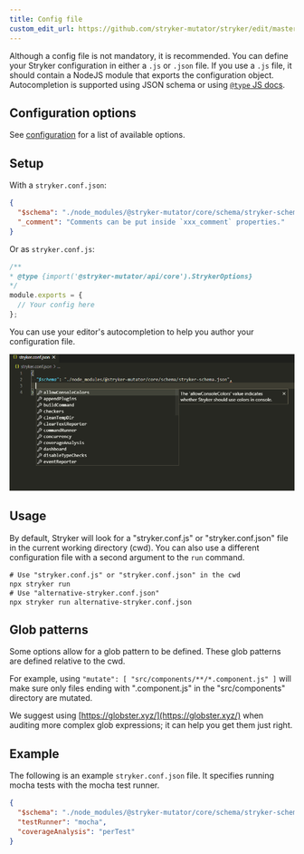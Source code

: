 ```yaml
---
title: Config file
custom_edit_url: https://github.com/stryker-mutator/stryker/edit/master/docs/config-file.md
---
```


Although a config file is not mandatory, it is recommended. You can define your Stryker configuration in either a `.js` or `.json` file. If you use a `.js` file, it should contain a NodeJS module that exports the configuration object. Autocompletion is supported using JSON schema or using [`@type` JS docs](https://jsdoc.app/).

## Configuration options

See [configuration](./configuration/core.md) for a list of available options.

## Setup

With a `stryker.conf.json`:

```json
{
  "$schema": "./node_modules/@stryker-mutator/core/schema/stryker-schema.json",
  "_comment": "Comments can be put inside `xxx_comment` properties."
}
```

Or as `stryker.conf.js`:

```js
/**
* @type {import('@stryker-mutator/api/core').StrykerOptions}
*/
module.exports = {
  // Your config here
};
```

You can use your editor's autocompletion to help you author your configuration file.

![config file autocompletion](./images/config-file-autocompletion.gif)

## Usage

By default, Stryker will look for a "stryker.conf.js" or "stryker.conf.json" file in the current working directory (cwd). You can also use a different configuration file with a second argument to the `run` command.

```shell
# Use "stryker.conf.js" or "stryker.conf.json" in the cwd
npx stryker run
# Use "alternative-stryker.conf.json"
npx stryker run alternative-stryker.conf.json
```

## Glob patterns

Some options allow for a glob pattern to be defined. These glob patterns are defined relative to the cwd. 

For example, using `"mutate": [ "src/components/**/*.component.js" ]` will make sure only files ending with ".component.js" in the "src/components" directory are mutated.

We suggest using [https://globster.xyz/](https://globster.xyz/) when auditing more complex glob expressions; it can help you get them just right.

## Example

The following is an example `stryker.conf.json` file. It specifies running mocha tests with the mocha test runner.

```json
{
  "$schema": "./node_modules/@stryker-mutator/core/schema/stryker-schema.json",
  "testRunner": "mocha",
  "coverageAnalysis": "perTest"
}
```


